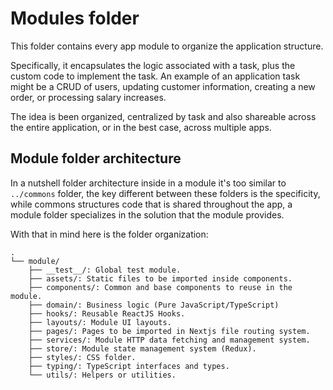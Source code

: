 # Modules folder

This folder contains every app module to organize the application structure.

Specifically, it encapsulates the logic associated with a task, plus the custom code to implement the task. An example of an application task might be a CRUD of users, updating customer information, creating a new order, or processing salary increases.

The idea is been organized, centralized by task and also shareable across the entire application, or in the best case, across multiple apps.

## Module folder architecture

In a nutshell folder architecture inside in a module it's too similar to `../commons` folder, the key different between these folders is the specificity, while commons structures code that is shared throughout the app, a module folder specializes in the solution that the module provides.

With that in mind here is the folder organization:

```
.
└── module/
    ├── __test__/: Global test module.
    ├── assets/: Static files to be imported inside components.
    ├── components/: Common and base components to reuse in the module.
    ├── domain/: Business logic (Pure JavaScript/TypeScript)
    ├── hooks/: Reusable ReactJS Hooks.
    ├── layouts/: Module UI layouts.
    ├── pages/: Pages to be imported in Nextjs file routing system.
    ├── services/: Module HTTP data fetching and management system.
    ├── store/: Module state management system (Redux).
    ├── styles/: CSS folder.
    ├── typing/: TypeScript interfaces and types.
    └── utils/: Helpers or utilities.
```
